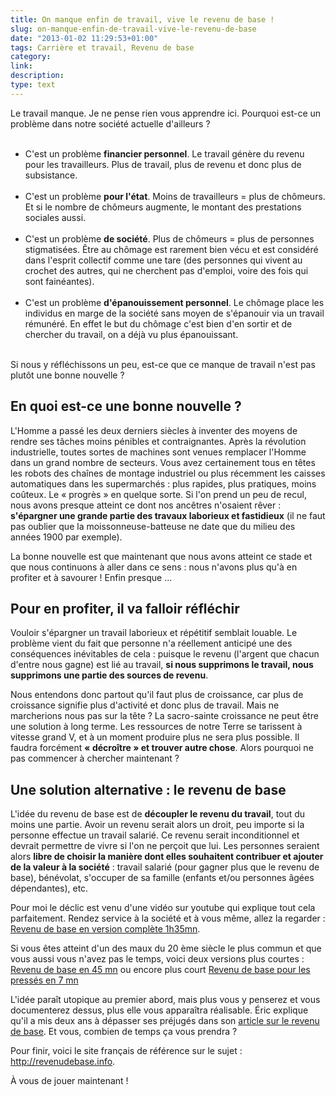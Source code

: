 ```yaml
---
title: On manque enfin de travail, vive le revenu de base !
slug: on-manque-enfin-de-travail-vive-le-revenu-de-base
date: "2013-01-02 11:29:53+01:00"
tags: Carrière et travail, Revenu de base
category: 
link: 
description: 
type: text
---
```


<p><p>Le travail manque. Je ne pense rien vous apprendre ici. Pourquoi est-ce un problème dans notre société actuelle d'ailleurs ?</p></p>

<p><ul><br /><li>C'est un problème <strong>financier personnel</strong>. Le travail génère du revenu pour les travailleurs. Plus de travail, plus de revenu et donc plus de subsistance.</li><br /><li>C'est un problème <strong>pour l'état</strong>. Moins de travailleurs = plus de chômeurs. Et si le nombre de chômeurs augmente, le montant des prestations sociales aussi.</li><br />
<!-- TEASER_END -->
<li>C'est un problème <strong>de société</strong>. Plus de chômeurs = plus de personnes stigmatisées. Être au chômage est rarement bien vécu et est considéré dans l'esprit collectif comme une tare (des personnes qui vivent au crochet des autres, qui ne cherchent pas d'emploi, voire des fois qui sont fainéantes).</li><br /><li>C'est un problème <strong>d'épanouissement personnel</strong>. Le chômage place les individus en marge de la société sans moyen de s'épanouir via un travail rémunéré. En effet le but du chômage c'est bien d'en sortir et de chercher du travail, on a déjà vu plus épanouissant.</li><br /></ul></p>

<p><p>Si nous y réfléchissons un peu, est-ce que ce manque de travail n'est pas plutôt une bonne nouvelle ?</p></p>

<p><h2>En quoi est-ce une bonne nouvelle ?</h2></p>

<p><p>L'Homme a passé les deux derniers siècles à inventer des moyens de rendre ses tâches moins pénibles et contraignantes. Après la révolution industrielle, toutes sortes de machines sont venues remplacer l'Homme dans un grand nombre de secteurs. Vous avez certainement tous en têtes les robots des chaînes de montage industriel ou plus récemment les caisses automatiques dans les supermarchés : plus rapides, plus pratiques, moins coûteux. Le « progrès » en quelque sorte. Si l'on prend un peu de recul, nous avons presque atteint ce dont nos ancêtres n'osaient rêver : <strong>s'épargner une grande partie des travaux laborieux et fastidieux</strong> (il ne faut pas oublier que la moissonneuse-batteuse ne date que du milieu des années 1900 par exemple).</p></p>

<p><p>La bonne nouvelle est que maintenant que nous avons atteint ce stade et que nous continuons à aller dans ce sens : nous n'avons plus qu'à en profiter et à savourer ! Enfin presque ...</p></p>

<p><h2>Pour en profiter, il va falloir réfléchir</h2></p>

<p><p>Vouloir s'épargner un travail laborieux et répétitif semblait louable. Le problème vient du fait que personne n'a réellement anticipé une des conséquences inévitables de cela : puisque le revenu (l'argent que chacun d'entre nous gagne) est lié au travail, <strong>si nous supprimons le travail, nous supprimons une partie des sources de revenu</strong>.</p></p>

<p><p>Nous entendons donc partout qu'il faut plus de croissance, car plus de croissance signifie plus d'activité et donc plus de travail. Mais ne marcherions nous pas sur la tête ? La sacro-sainte croissance ne peut être une solution à long terme. Les ressources de notre Terre se tarissent à vitesse grand V, et à un moment produire plus ne sera plus possible. Il faudra forcément <strong>« décroître » et trouver autre chose</strong>. Alors pourquoi ne pas commencer à chercher maintenant ?</p></p>

<p><h2>Une solution alternative : le revenu de base</h2></p>

<p><p>L'idée du revenu de base est de <strong>découpler le revenu du travail</strong>, tout du moins une partie. Avoir un revenu serait alors un droit, peu importe si la personne effectue un travail salarié. Ce revenu serait inconditionnel et devrait permettre de vivre si l'on ne perçoit que lui. Les personnes seraient alors <strong>libre de choisir la manière dont elles souhaitent contribuer et ajouter de la valeur à la société</strong> : travail salarié (pour gagner plus que le revenu de base), bénévolat, s'occuper de sa famille (enfants et/ou personnes âgées dépendantes), etc.</p></p>

<p><p>Pour moi le déclic est venu d'une vidéo sur youtube qui explique tout cela parfaitement. Rendez service à la société et à vous même, allez la regarder : <a href="https://www.youtube.com/watch?v=-cwdVDcm-Z0">Revenu de base en version complète 1h35mn</a>.</p></p>

<p><p>Si vous êtes atteint d'un des maux du 20 ème siècle le plus commun et que vous aussi vous n'avez pas le temps, voici deux versions plus courtes :<br /><a href="https://www.youtube.com/watch?v=FCp-B_3Pi1I">Revenu de base en 45 mn</a> ou encore plus court <a href="https://www.youtube.com/watch?v=1sw-w_C8334">Revenu de base pour les pressés en 7 mn</a></p></p>

<p><p>L'idée paraît utopique au premier abord, mais plus vous y penserez et vous documenterez dessus, plus elle vous apparaîtra réalisable. Éric explique qu'il a mis deux ans à dépasser ses préjugés dans son <a href="http://n.survol.fr/n/revenu-de-base">article sur le revenu de base</a>. Et vous, combien de temps ça vous prendra ?</p></p>

<p><p>Pour finir, voici le site français de référence sur le sujet : <a href="http://revenudebase.info">http://revenudebase.info</a>.</p></p>

<p><p>À vous de jouer maintenant !</p></p>
